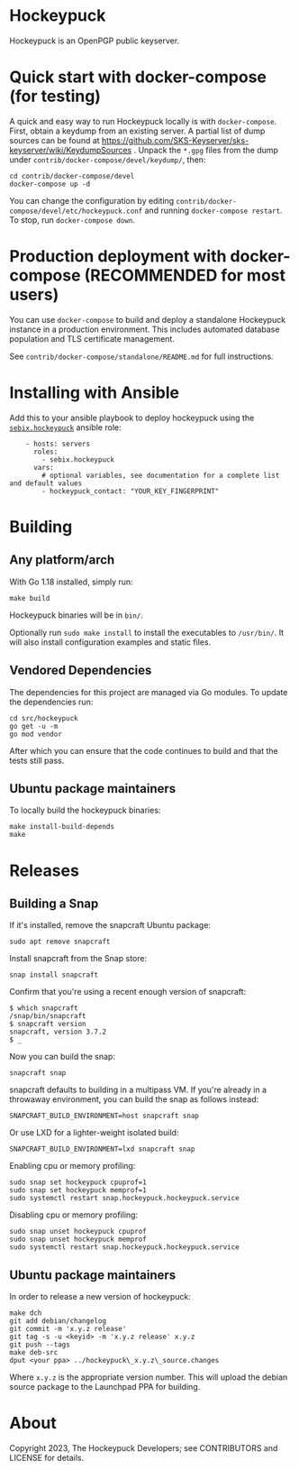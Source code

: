 # Hockeypuck

Hockeypuck is an OpenPGP public keyserver. 

# Quick start with docker-compose (for testing)

A quick and easy way to run Hockeypuck locally is with `docker-compose`.
First, obtain a keydump from an existing server.
A partial list of dump sources can be found at https://github.com/SKS-Keyserver/sks-keyserver/wiki/KeydumpSources .
Unpack the `*.gpg` files from the dump under `contrib/docker-compose/devel/keydump/`, then:

    cd contrib/docker-compose/devel
    docker-compose up -d

You can change the configuration by editing `contrib/docker-compose/devel/etc/hockeypuck.conf` and running `docker-compose restart`.
To stop, run `docker-compose down`.

# Production deployment with docker-compose (RECOMMENDED for most users)

You can use `docker-compose` to build and deploy a standalone Hockeypuck instance in a production environment.
This includes automated database population and TLS certificate management.

See `contrib/docker-compose/standalone/README.md` for full instructions.

# Installing with Ansible

Add this to your ansible playbook to deploy hockeypuck using the [`sebix.hockeypuck`](https://galaxy.ansible.com/sebix/hockeypuck) ansible role:

```
    - hosts: servers
      roles:
        - sebix.hockeypuck
      vars:
        # optional variables, see documentation for a complete list and default values
        - hockeypuck_contact: "YOUR_KEY_FINGERPRINT"
```

# Building

## Any platform/arch

With Go 1.18 installed, simply run:

    make build

Hockeypuck binaries will be in `bin/`.

Optionally run `sudo make install` to install the executables to `/usr/bin/`.
It will also install configuration examples and static files.

## Vendored Dependencies

The dependencies for this project are managed via Go modules.
To update the dependencies run:

    cd src/hockeypuck
    go get -u -m
    go mod vendor

After which you can ensure that the code continues to build and
that the tests still pass.

## Ubuntu package maintainers

To locally build the hockeypuck binaries:

    make install-build-depends
    make

# Releases

## Building a Snap

If it's installed, remove the snapcraft Ubuntu package:

    sudo apt remove snapcraft

Install snapcraft from the Snap store:

    snap install snapcraft

Confirm that you're using a recent enough version of snapcraft:

    $ which snapcraft
    /snap/bin/snapcraft
    $ snapcraft version
    snapcraft, version 3.7.2
    $ _

Now you can build the snap:

    snapcraft snap

snapcraft defaults to building in a multipass VM.  If you're already
in a throwaway environment, you can build the snap as follows instead:

    SNAPCRAFT_BUILD_ENVIRONMENT=host snapcraft snap

Or use LXD for a lighter-weight isolated build:

    SNAPCRAFT_BUILD_ENVIRONMENT=lxd snapcraft snap

Enabling cpu or memory profiling:

    sudo snap set hockeypuck cpuprof=1
    sudo snap set hockeypuck memprof=1
    sudo systemctl restart snap.hockeypuck.hockeypuck.service

Disabling cpu or memory profiling:

    sudo snap unset hockeypuck cpuprof
    sudo snap unset hockeypuck memprof
    sudo systemctl restart snap.hockeypuck.hockeypuck.service

## Ubuntu package maintainers

In order to release a new version of hockeypuck:

    make dch
    git add debian/changelog
    git commit -m 'x.y.z release'
    git tag -s -u <keyid> -m 'x.y.z release' x.y.z
    git push --tags
    make deb-src
    dput <your ppa> ../hockeypuck\_x.y.z\_source.changes

Where `x.y.z` is the appropriate version number.
This will upload the debian source package to the Launchpad PPA for building.

# About

Copyright 2023, The Hockeypuck Developers; see CONTRIBUTORS and LICENSE for details.
